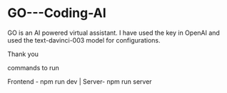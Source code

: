 # GO---Coding-AI

GO is an AI powered virtual assistant. I have used the key in OpenAI and used the text-davinci-003 model for configurations.

Thank you

commands to run

Frontend - npm run dev | Server- npm run server
